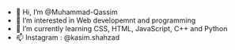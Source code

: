 - 👋 Hi, I’m @Muhammad-Qassim
- 👀 I’m interested in Web developemnt and programming
- 🌱 I’m currently learning CSS, HTML, JavaScript, C++ and Python
- 📫 Instagram : @kasim.shahzad

